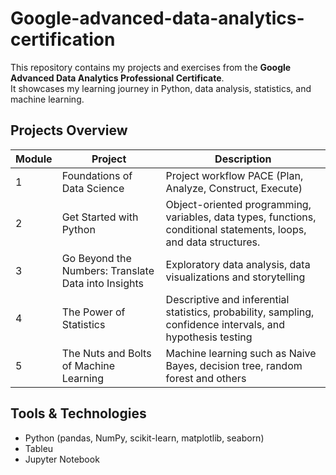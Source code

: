 # Google-advanced-data-analytics-certification

This repository contains my projects and exercises from the **Google Advanced Data Analytics Professional Certificate**.  
It showcases my learning journey in Python, data analysis, statistics, and machine learning.

## Projects Overview
| Module | Project | Description |
|---------|----------|-------------|
| 1 | Foundations of Data Science |  Project workflow PACE (Plan, Analyze, Construct, Execute)  |
| 2 | Get Started with Python | Object-oriented programming, variables, data types, functions, conditional statements, loops, and data structures.  |
| 3 | Go Beyond the Numbers: Translate Data into Insights | Exploratory data analysis, data visualizations and storytelling   |
| 4 | The Power of Statistics | Descriptive and inferential statistics, probability, sampling, confidence intervals, and hypothesis testing |
| 5 | The Nuts and Bolts of Machine Learning | Machine learning such as Naive Bayes, decision tree, random forest and others |

## Tools & Technologies
- Python (pandas, NumPy, scikit-learn, matplotlib, seaborn)
- Tableu
- Jupyter Notebook
